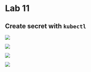 # Lab 11

## Create secret with `kubectl`

![](https://i.imgur.com/xiP395z.png)

![](https://i.imgur.com/v51HdO2.png)

![](https://i.imgur.com/GHy8kih.png)

![](https://i.imgur.com/xnVuyaH.png)
